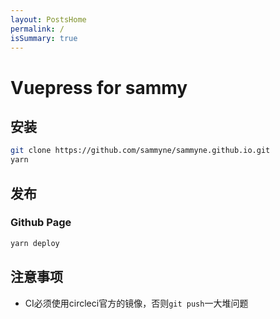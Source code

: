 ```yaml
---
layout: PostsHome
permalink: /
isSummary: true
---
```


# Vuepress for sammy

## 安装  

```bash
git clone https://github.com/sammyne/sammyne.github.io.git
yarn 
```

## 发布  

### Github Page

```bash
yarn deploy
```

## 注意事项  
- CI必须使用circleci官方的镜像，否则`git push`一大堆问题
